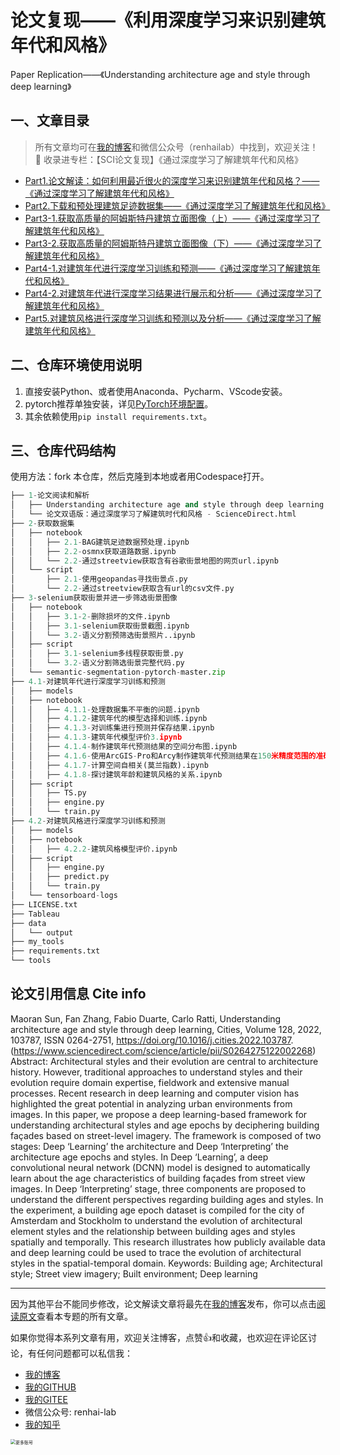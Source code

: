 # 论文复现——《利用深度学习来识别建筑年代和风格》

Paper Replication——《Understanding architecture age and style through deep learning》

## 一、文章目录

> 所有文章均可在[我的博客](https://cdn.renhai-lab.tech)和微信公众号（renhailab）中找到，欢迎关注！
> 📌 收录进专栏：【SCI论文复现】《通过深度学习了解建筑年代和风格》

- [Part1.论文解读：如何利用最近很火的深度学习来识别建筑年代和风格？——《通过深度学习了解建筑年代和风格》](https://cdn.renhai-lab.tech/archives/Understanding_architecture_age_and_style_through_deep_learning_part1)
- [Part2.下载和预处理建筑足迹数据集——《通过深度学习了解建筑年代和风格》](https://cdn.renhai-lab.tech/archives/Understanding_architecture_age_and_style_through_deep_learning_part2)
- [Part3-1.获取高质量的阿姆斯特丹建筑立面图像（上）——《通过深度学习了解建筑年代和风格》](https://cdn.renhai-lab.tech/archives/Understanding_architecture_age_and_style_through_deep_learning_part3-1)
- [Part3-2.获取高质量的阿姆斯特丹建筑立面图像（下）——《通过深度学习了解建筑年代和风格》](https://cdn.renhai-lab.tech/archives/Understanding_architecture_age_and_style_through_deep_learning_part3-2)
- [Part4-1.对建筑年代进行深度学习训练和预测——《通过深度学习了解建筑年代和风格》](https://cdn.renhai-lab.tech/archives/Understanding_architecture_age_and_style_through_deep_learning_part4-1)
- [Part4-2.对建筑年代进行深度学习结果进行展示和分析——《通过深度学习了解建筑年代和风格》](https://cdn.renhai-lab.tech/archives/Understanding_architecture_age_and_style_through_deep_learning_part4-2)
- [Part5.对建筑风格进行深度学习训练和预测以及分析——《通过深度学习了解建筑年代和风格》](https://cdn.renhai-lab.tech/archives/Understanding_architecture_age_and_style_through_deep_learning_part5-1)

## 二、仓库环境使用说明

1. 直接安装Python、或者使用Anaconda、Pycharm、VScode安装。
2. pytorch推荐单独安装，详见[PyTorch环境配置](https://cdn.renhai-lab.tech/archives/DL-01-pytorch#2.PyTorch%E7%8E%AF%E5%A2%83%E9%85%8D%E7%BD%AE)。
3. 其余依赖使用`pip install requirements.txt`。

## 三、仓库代码结构

使用方法：fork 本仓库，然后克隆到本地或者用Codespace打开。

```python
├── 1-论文阅读和解析
│   ├── Understanding architecture age and style through deep learning.pdf
│   └── 论文双语版：通过深度学习了解建筑时代和风格 - ScienceDirect.html
├── 2-获取数据集
│   ├── notebook
│   │   ├── 2.1-BAG建筑足迹数据预处理.ipynb
│   │   ├── 2.2-osmnx获取道路数据.ipynb
│   │   └── 2.2-通过streetview获取含有谷歌街景地图的网页url.ipynb
│   └── script
│       ├── 2.1-使用geopandas寻找街景点.py
│       └── 2.2-通过streetview获取含有url的csv文件.py
├── 3-selenium获取街景并进一步筛选街景图像
│   ├── notebook
│   │   ├── 3.1-2-删除损坏的文件.ipynb
│   │   ├── 3.1-selenium获取街景截图.ipynb
│   │   └── 3.2-语义分割预筛选街景照片..ipynb
│   ├── script
│   │   ├── 3.1-selenium多线程获取街景.py
│   │   └── 3.2-语义分割筛选街景完整代码.py
│   └── semantic-segmentation-pytorch-master.zip
├── 4.1-对建筑年代进行深度学习训练和预测
│   ├── models
│   ├── notebook
│   │   ├── 4.1.1-处理数据集不平衡的问题.ipynb
│   │   ├── 4.1.2-建筑年代的模型选择和训练.ipynb
│   │   ├── 4.1.3-对训练集进行预测并保存结果.ipynb
│   │   ├── 4.1.3-建筑年代模型评价3.ipynb
│   │   ├── 4.1.4-制作建筑年代预测结果的空间分布图.ipynb
│   │   ├── 4.1.6-使用ArcGIS-Pro和Arcy制作建筑年代预测结果在150米精度范围的准确度.ipynb
│   │   ├── 4.1.7-计算空间自相关(莫兰指数).ipynb
│   │   ├── 4.1.8-探讨建筑年龄和建筑风格的关系.ipynb
│   ├── script
│   │   ├── TS.py
│   │   ├── engine.py
│   │   └── train.py
├── 4.2-对建筑风格进行深度学习训练和预测
│   ├── models
│   ├── notebook
│   │   ├── 4.2.2-建筑风格模型评价.ipynb
│   ├── script
│   │   ├── engine.py
│   │   ├── predict.py
│   │   └── train.py
│   └── tensorboard-logs
├── LICENSE.txt
├── Tableau
├── data
│   └── output
├── my_tools
├── requirements.txt
└── tools
```

## 论文引用信息 Cite info

Maoran Sun, Fan Zhang, Fabio Duarte, Carlo Ratti,
Understanding architecture age and style through deep learning,
Cities,
Volume 128,
2022,
103787,
ISSN 0264-2751,
https://doi.org/10.1016/j.cities.2022.103787.
(https://www.sciencedirect.com/science/article/pii/S0264275122002268)
Abstract: Architectural styles and their evolution are central to architecture history. However, traditional approaches to understand styles and their evolution require domain expertise, fieldwork and extensive manual processes. Recent research in deep learning and computer vision has highlighted the great potential in analyzing urban environments from images. In this paper, we propose a deep learning-based framework for understanding architectural styles and age epochs by deciphering building façades based on street-level imagery. The framework is composed of two stages: Deep ‘Learning’ the architecture and Deep ‘Interpreting’ the architecture age epochs and styles. In Deep ‘Learning’, a deep convolutional neural network (DCNN) model is designed to automatically learn about the age characteristics of building façades from street view images. In Deep ‘Interpreting’ stage, three components are proposed to understand the different perspectives regarding building ages and styles. In the experiment, a building age epoch dataset is compiled for the city of Amsterdam and Stockholm to understand the evolution of architectural element styles and the relationship between building ages and styles spatially and temporally. This research illustrates how publicly available data and deep learning could be used to trace the evolution of architectural styles in the spatial-temporal domain.
Keywords: Building age; Architectural style; Street view imagery; Built environment; Deep learning

---

因为其他平台不能同步修改，论文解读文章将最先在[我的博客](https://cdn.renhai-lab.tech)发布，你可以点击[阅读原文](https://cdn.renhai-lab.tech/categories/Paper_Replication)查看本专题的所有文章。

如果你觉得本系列文章有用，欢迎关注博客，点赞👍和收藏，也欢迎在评论区讨论，有任何问题都可以私信我：

- [我的博客](https://cdn.renhai-lab.tech/)
- [我的GITHUB](https://github.com/renhai-lab)
- [我的GITEE](https://gitee.com/renhai-lab)
- 微信公众号: renhai-lab
- [我的知乎](https://www.zhihu.com/people/Ing_ideas)

<img src="assets/logo2.jpg" alt="更多账号" style="zoom:50%;" />
